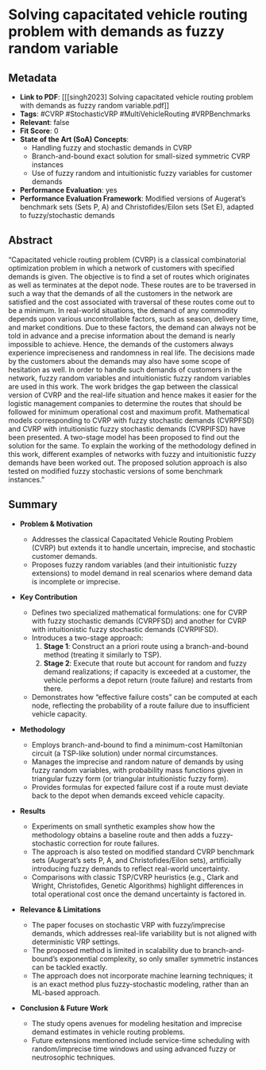 # Solving capacitated vehicle routing problem with demands as fuzzy random variable

## Metadata

- **Link to PDF**: [[[singh2023] Solving capacitated vehicle routing problem with demands as fuzzy random variable.pdf]]
- **Tags**: 
  #CVRP 
  #StochasticVRP 
  #MultiVehicleRouting 
  #VRPBenchmarks  
- **Relevant**: false  
- **Fit Score**: 0  
- **State of the Art (SoA) Concepts**:
  - Handling fuzzy and stochastic demands in CVRP  
  - Branch-and-bound exact solution for small-sized symmetric CVRP instances  
  - Use of fuzzy random and intuitionistic fuzzy variables for customer demands  
- **Performance Evaluation**: yes  
- **Performance Evaluation Framework**: Modified versions of Augerat’s benchmark sets (Sets P, A) and Christofides/Eilon sets (Set E), adapted to fuzzy/stochastic demands

## Abstract
“Capacitated vehicle routing problem (CVRP) is a classical combinatorial optimization problem in which a network of customers with specified demands is given. The objective is to find a set of routes which originates as well as terminates at the depot node. These routes are to be traversed in such a way that the demands of all the customers in the network are satisfied and the cost associated with traversal of these routes come out to be a minimum. In real-world situations, the demand of any commodity depends upon various uncontrollable factors, such as season, delivery time, and market conditions. Due to these factors, the demand can always not be told in advance and a precise information about the demand is nearly impossible to achieve. Hence, the demands of the customers always experience impreciseness and randomness in real life. The decisions made by the customers about the demands may also have some scope of hesitation as well. In order to handle such demands of customers in the network, fuzzy random variables and intuitionistic fuzzy random variables are used in this work. The work bridges the gap between the classical version of CVRP and the real-life situation and hence makes it easier for the logistic management companies to determine the routes that should be followed for minimum operational cost and maximum profit. Mathematical models corresponding to CVRP with fuzzy stochastic demands (CVRPFSD) and CVRP with intuitionistic fuzzy stochastic demands (CVRPIFSD) have been presented. A two-stage model has been proposed to find out the solution for the same. To explain the working of the methodology defined in this work, different examples of networks with fuzzy and intuitionistic fuzzy demands have been worked out. The proposed solution approach is also tested on modified fuzzy stochastic versions of some benchmark instances.”

## Summary
- **Problem & Motivation**  
  - Addresses the classical Capacitated Vehicle Routing Problem (CVRP) but extends it to handle uncertain, imprecise, and stochastic customer demands.  
  - Proposes fuzzy random variables (and their intuitionistic fuzzy extensions) to model demand in real scenarios where demand data is incomplete or imprecise.  

- **Key Contribution**  
  - Defines two specialized mathematical formulations: one for CVRP with fuzzy stochastic demands (CVRPFSD) and another for CVRP with intuitionistic fuzzy stochastic demands (CVRPIFSD).  
  - Introduces a two-stage approach:  
    1. **Stage 1**: Construct an a priori route using a branch-and-bound method (treating it similarly to TSP).  
    2. **Stage 2**: Execute that route but account for random and fuzzy demand realizations; if capacity is exceeded at a customer, the vehicle performs a depot return (route failure) and restarts from there.  
  - Demonstrates how “effective failure costs” can be computed at each node, reflecting the probability of a route failure due to insufficient vehicle capacity.

- **Methodology**  
  - Employs branch-and-bound to find a minimum-cost Hamiltonian circuit (a TSP-like solution) under normal circumstances.  
  - Manages the imprecise and random nature of demands by using fuzzy random variables, with probability mass functions given in triangular fuzzy form (or triangular intuitionistic fuzzy form).  
  - Provides formulas for expected failure cost if a route must deviate back to the depot when demands exceed vehicle capacity.

- **Results**  
  - Experiments on small synthetic examples show how the methodology obtains a baseline route and then adds a fuzzy-stochastic correction for route failures.  
  - The approach is also tested on modified standard CVRP benchmark sets (Augerat’s sets P, A, and Christofides/Eilon sets), artificially introducing fuzzy demands to reflect real-world uncertainty.  
  - Comparisons with classic TSP/CVRP heuristics (e.g., Clark and Wright, Christofides, Genetic Algorithms) highlight differences in total operational cost once the demand uncertainty is factored in.

- **Relevance & Limitations**  
  - The paper focuses on stochastic VRP with fuzzy/imprecise demands, which addresses real-life variability but is not aligned with deterministic VRP settings.  
  - The proposed method is limited in scalability due to branch-and-bound’s exponential complexity, so only smaller symmetric instances can be tackled exactly.  
  - The approach does not incorporate machine learning techniques; it is an exact method plus fuzzy-stochastic modeling, rather than an ML-based approach.

- **Conclusion & Future Work**  
  - The study opens avenues for modeling hesitation and imprecise demand estimates in vehicle routing problems.  
  - Future extensions mentioned include service-time scheduling with random/imprecise time windows and using advanced fuzzy or neutrosophic techniques.  